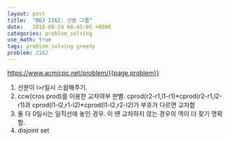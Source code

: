 ```yaml
---
layout: post
title:  "BOJ 2162: 선분 그룹"
date:   2018-06-24 08:45:05 +0800
categories: problem_solving
use_math: true
tags: problem_solving greedy
problem: 2162
---
```


<a target="_blank" href="https://www.acmicpc.net/problem/{{page.problem}}">https://www.acmicpc.net/problem/{{page.problem}}</a><br/>

1. 선분이 l>r일시 스왑해주기.
2. ccw(cros prod)를 이용한 교차여부 판별. cprod(r2-r1,l1-r1)*cprod(r2-r1,l2-r1)과 cprod(l1-l2,r1-l2)*cprod(l1-l2,r2-l2)가 부호가 다르면 교차함
3. 둘 다 0일시는 일직선에 놓인 경우. 이 떈 교차하지 않는 경우의 역이 더 찾기 명확함.
4. disjoint set